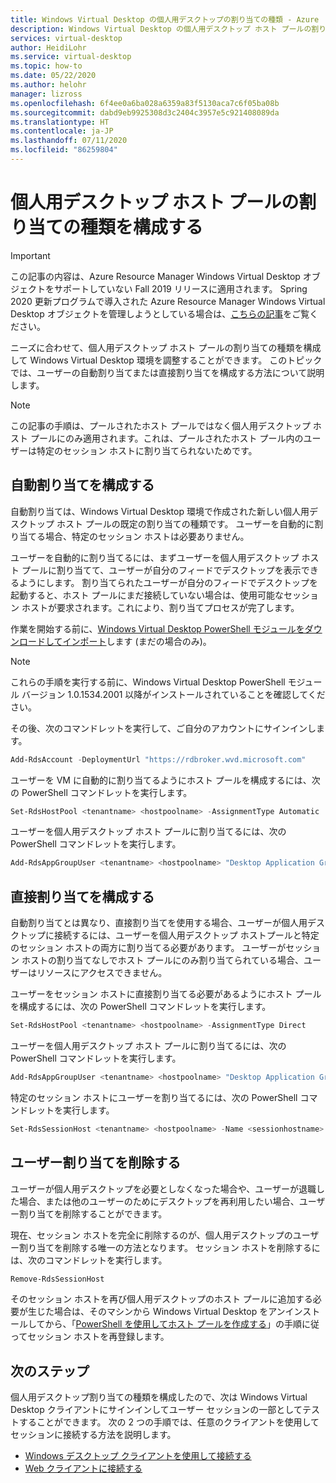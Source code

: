 ```yaml
---
title: Windows Virtual Desktop の個人用デスクトップの割り当ての種類 - Azure
description: Windows Virtual Desktop の個人用デスクトップ ホスト プールの割り当ての種類を構成する方法。
services: virtual-desktop
author: HeidiLohr
ms.service: virtual-desktop
ms.topic: how-to
ms.date: 05/22/2020
ms.author: helohr
manager: lizross
ms.openlocfilehash: 6f4ee0a6ba028a6359a83f5130aca7c6f05ba08b
ms.sourcegitcommit: dabd9eb9925308d3c2404c3957e5c921408089da
ms.translationtype: HT
ms.contentlocale: ja-JP
ms.lasthandoff: 07/11/2020
ms.locfileid: "86259804"
---
```

# <a name="configure-the-personal-desktop-host-pool-assignment-type"></a>個人用デスクトップ ホスト プールの割り当ての種類を構成する

>[!IMPORTANT]
>この記事の内容は、Azure Resource Manager Windows Virtual Desktop オブジェクトをサポートしていない Fall 2019 リリースに適用されます。 Spring 2020 更新プログラムで導入された Azure Resource Manager Windows Virtual Desktop オブジェクトを管理しようとしている場合は、[こちらの記事](../configure-host-pool-personal-desktop-assignment-type.md)をご覧ください。

ニーズに合わせて、個人用デスクトップ ホスト プールの割り当ての種類を構成して Windows Virtual Desktop 環境を調整することができます。 このトピックでは、ユーザーの自動割り当てまたは直接割り当てを構成する方法について説明します。

>[!NOTE]
> この記事の手順は、プールされたホスト プールではなく個人用デスクトップ ホスト プールにのみ適用されます。これは、プールされたホスト プール内のユーザーは特定のセッション ホストに割り当てられないためです。

## <a name="configure-automatic-assignment"></a>自動割り当てを構成する

自動割り当ては、Windows Virtual Desktop 環境で作成された新しい個人用デスクトップ ホスト プールの既定の割り当ての種類です。 ユーザーを自動的に割り当てる場合、特定のセッション ホストは必要ありません。

ユーザーを自動的に割り当てるには、まずユーザーを個人用デスクトップ ホスト プールに割り当てて、ユーザーが自分のフィードでデスクトップを表示できるようにします。 割り当てられたユーザーが自分のフィードでデスクトップを起動すると、ホスト プールにまだ接続していない場合は、使用可能なセッション ホストが要求されます。これにより、割り当てプロセスが完了します。

作業を開始する前に、[Windows Virtual Desktop PowerShell モジュールをダウンロードしてインポート](/powershell/windows-virtual-desktop/overview/)します (まだの場合のみ)。

> [!NOTE]
> これらの手順を実行する前に、Windows Virtual Desktop PowerShell モジュール バージョン 1.0.1534.2001 以降がインストールされていることを確認してください。

その後、次のコマンドレットを実行して、ご自分のアカウントにサインインします。

```powershell
Add-RdsAccount -DeploymentUrl "https://rdbroker.wvd.microsoft.com"
```

ユーザーを VM に自動的に割り当てるようにホスト プールを構成するには、次の PowerShell コマンドレットを実行します。

```powershell
Set-RdsHostPool <tenantname> <hostpoolname> -AssignmentType Automatic
```

ユーザーを個人用デスクトップ ホスト プールに割り当てるには、次の PowerShell コマンドレットを実行します。

```powershell
Add-RdsAppGroupUser <tenantname> <hostpoolname> "Desktop Application Group" -UserPrincipalName <userupn>
```

## <a name="configure-direct-assignment"></a>直接割り当てを構成する

自動割り当てとは異なり、直接割り当てを使用する場合、ユーザーが個人用デスクトップに接続するには、ユーザーを個人用デスクトップ ホストプールと特定のセッション ホストの両方に割り当てる必要があります。 ユーザーがセッション ホストの割り当てなしでホスト プールにのみ割り当てられている場合、ユーザーはリソースにアクセスできません。

ユーザーをセッション ホストに直接割り当てる必要があるようにホスト プールを構成するには、次の PowerShell コマンドレットを実行します。

```powershell
Set-RdsHostPool <tenantname> <hostpoolname> -AssignmentType Direct
```

ユーザーを個人用デスクトップ ホスト プールに割り当てるには、次の PowerShell コマンドレットを実行します。

```powershell
Add-RdsAppGroupUser <tenantname> <hostpoolname> "Desktop Application Group" -UserPrincipalName <userupn>
```

特定のセッション ホストにユーザーを割り当てるには、次の PowerShell コマンドレットを実行します。

```powershell
Set-RdsSessionHost <tenantname> <hostpoolname> -Name <sessionhostname> -AssignedUser <userupn>
```

## <a name="remove-a-user-assignment"></a>ユーザー割り当てを削除する

ユーザーが個人用デスクトップを必要としなくなった場合や、ユーザーが退職した場合、または他のユーザーのためにデスクトップを再利用したい場合、ユーザー割り当てを削除することができます。

現在、セッション ホストを完全に削除するのが、個人用デスクトップのユーザー割り当てを削除する唯一の方法となります。 セッション ホストを削除するには、次のコマンドレットを実行します。

```powershell
Remove-RdsSessionHost
```

そのセッション ホストを再び個人用デスクトップのホスト プールに追加する必要が生じた場合は、そのマシンから Windows Virtual Desktop をアンインストールしてから、「[PowerShell を使用してホスト プールを作成する](create-host-pools-powershell-2019.md)」の手順に従ってセッション ホストを再登録します。

## <a name="next-steps"></a>次のステップ

個人用デスクトップ割り当ての種類を構成したので、次は Windows Virtual Desktop クライアントにサインインしてユーザー セッションの一部としてテストすることができます。 次の 2 つの手順では、任意のクライアントを使用してセッションに接続する方法を説明します。

- [Windows デスクトップ クライアントを使用して接続する](connect-windows-7-10-2019.md)
- [Web クライアントに接続する](connect-web-2019.md)
